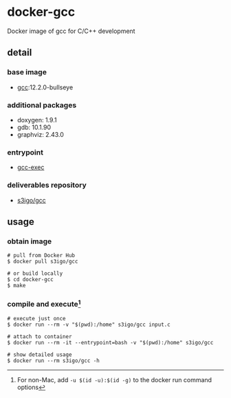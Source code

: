 # docker-gcc

Docker image of gcc for C/C++ development

## detail

### base image

- [gcc](https://hub.docker.com/_/gcc):12.2.0-bullseye

### additional packages

- doxygen: 1.9.1
- gdb: 10.1.90
- graphviz: 2.43.0

### entrypoint

- [gcc-exec](./gcc-exec.sh)

### deliverables repository

- [s3igo/gcc](https://hub.docker.com/r/s3igo/gcc)

## usage

### obtain image

```shell
# pull from Docker Hub
$ docker pull s3igo/gcc

# or build locally
$ cd docker-gcc
$ make
```

### compile and execute[^1]

```shell
# execute just once
$ docker run --rm -v "$(pwd):/home" s3igo/gcc input.c

# attach to container
$ docker run --rm -it --entrypoint=bash -v "$(pwd):/home" s3igo/gcc

# show detailed usage
$ docker run --rm s3igo/gcc -h
```

[^1]: For non-Mac, add `-u $(id -u):$(id -g)` to the docker run command options
